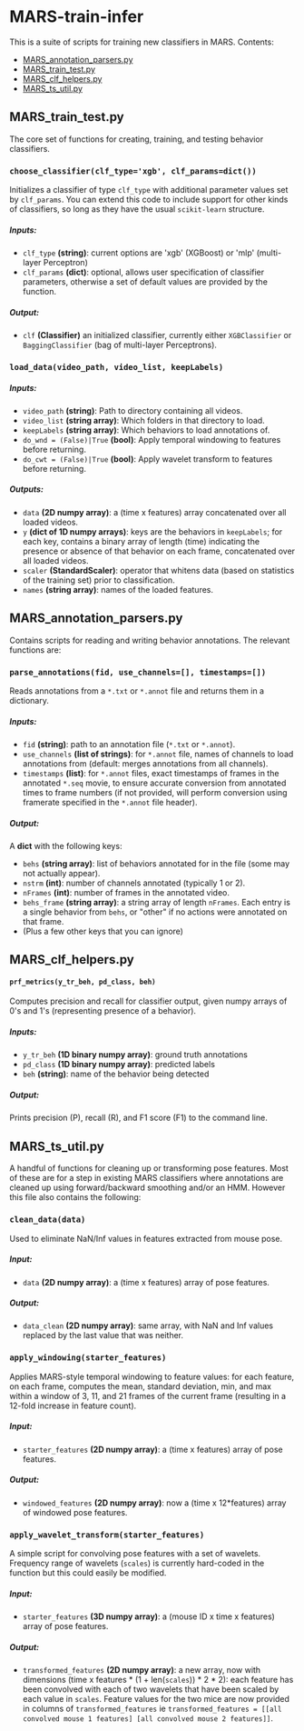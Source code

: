 # MARS-train-infer
This is a suite of scripts for training new classifiers in MARS. Contents:

- [MARS_annotation_parsers.py](##MARS_annotation_parsers.py)
- [MARS_train_test.py](##MARS_train_test.py)
- [MARS_clf_helpers.py](##MARS_clf_helpers.py)
- [MARS_ts_util.py](##MARS_ts_util.py)


## MARS_train_test.py
The core set of functions for creating, training, and testing behavior classifiers.

### `choose_classifier(clf_type='xgb', clf_params=dict())`
Initializes a classifier of type `clf_type` with additional parameter values set by `clf_params`. You can extend this code to include support for other kinds of classifiers, so long as they have the usual `scikit-learn` structure.

##### Inputs:
* `clf_type` **(string)**: current options are 'xgb' (XGBoost) or 'mlp' (multi-layer Perceptron)
* `clf_params` **(dict)**: optional, allows user specification of classifier parameters, otherwise a set of default values are provided by the function.

##### Output:
* `clf` **(Classifier)** an initialized classifier, currently either `XGBClassifier` or `BaggingClassifier` (bag of multi-layer Perceptrons).

### `load_data(video_path, video_list, keepLabels)`

##### Inputs:
* `video_path` **(string)**: Path to directory containing all videos.
* `video_list` **(string array)**: Which folders in that directory to load.
* `keepLabels` **(string array)**: Which behaviors to load annotations of.
* `do_wnd = (False)|True` **(bool)**: Apply temporal windowing to features before returning.
* `do_cwt = (False)|True` **(bool)**: Apply wavelet transform to features before returning.
<!-- * `ver = ([7, 8])` **(list)**: Version of MARS pose estimate to use
* `feat_type = ('top')|'top_pcf'|'front'` **(string)**: Version of MARS features to use (keep this set to 'top')
* `verbose = (0)|1` **(int)** -->

##### Outputs:
* `data` **(2D numpy array)**: a (time x features) array concatenated over all loaded videos.
* `y` **(dict of 1D numpy arrays)**: keys are the behaviors in `keepLabels`; for each key, contains a binary array of length (time) indicating the presence or absence of that behavior on each frame, concatenated over all loaded videos.
* `scaler` **(StandardScaler)**: operator that whitens data (based on statistics of the training set) prior to classification.
* `names` **(string array)**: names of the loaded features.



## MARS_annotation_parsers.py
Contains scripts for reading and writing behavior annotations. The relevant functions are:

### `parse_annotations(fid, use_channels=[], timestamps=[])`
Reads annotations from a `*.txt` or `*.annot` file and returns them in a dictionary.
##### Inputs:
* `fid` **(string)**: path to an annotation file (`*.txt` or `*.annot`).
* `use_channels` **(list of strings)**: for `*.annot` file, names of channels to load annotations from (default: merges annotations from all channels).
* `timestamps` **(list)**: for `*.annot` files, exact timestamps of frames in the annotated `*.seq` movie, to ensure accurate conversion from annotated times to frame numbers (if not provided, will perform conversion using framerate specified in the `*.annot` file header).

##### Output:
 A **dict** with the following keys:
* `behs` **(string array)**: list of behaviors annotated for in the file (some may not actually appear).
* `nstrm` **(int)**: number of channels annotated (typically 1 or 2).
* `nFrames` **(int)**: number of frames in the annotated video.
* `behs_frame` **(string array)**: a string array of length `nFrames`. Each entry is a single behavior from `behs`, or "other" if no actions were annotated on that frame. 
* (Plus a few other keys that you can ignore)



## MARS_clf_helpers.py

#### `prf_metrics(y_tr_beh, pd_class, beh)`
Computes precision and recall for classifier output, given numpy arrays of 0's and 1's (representing presence of a behavior).

##### Inputs:
* `y_tr_beh` **(1D binary numpy array)**: ground truth annotations
* `pd_class` **(1D binary numpy array)**: predicted labels
* `beh` **(string)**: name of the behavior being detected

##### Output:

Prints precision (P), recall (R), and F1 score (F1) to the command line.

## MARS_ts_util.py
A handful of functions for cleaning up or transforming pose features. Most of these are for a step in existing MARS classifiers where annotations are cleaned up using forward/backward smoothing and/or an HMM. However this file also contains the following:

### `clean_data(data)`
Used to eliminate NaN/Inf values in features extracted from mouse pose.

##### Input:
* `data` **(2D numpy array)**: a (time x features) array of pose features.

##### Output:
* `data_clean` **(2D numpy array)**: same array, with NaN and Inf values replaced by the last value that was neither.
 
 
 ### `apply_windowing(starter_features)`
 Applies MARS-style temporal windowing to feature values: for each feature, on each frame, computes the mean, standard deviation, min, and max within a window of 3, 11, and 21 frames of the current frame (resulting in a 12-fold increase in feature count).
 ##### Input:
 * `starter_features` **(2D numpy array)**: a (time x features) array of pose features.
 
 ##### Output:
 * `windowed_features` **(2D numpy array)**: now a (time x 12*features) array of windowed pose features.
 
 ### `apply_wavelet_transform(starter_features)`
 A simple script for convolving pose features with a set of wavelets. Frequency range of wavelets (`scales`) is currently hard-coded in the function but this could easily be modified.
 
 ##### Input:
 * `starter_features` **(3D numpy array)**: a (mouse ID x time x features) array of pose features.
 
 ##### Output:
 * `transformed_features` **(2D numpy array)**: a new array, now with dimensions (time x features * (1 + len(`scales`)) * 2 * 2): each feature has been convolved with each of two wavelets that have been scaled by each value in `scales`. Feature values for the two mice are now provided in columns of `transformed_features` ie `transformed_features = [[all convolved mouse 1 features] [all convolved mouse 2 features]]`.

